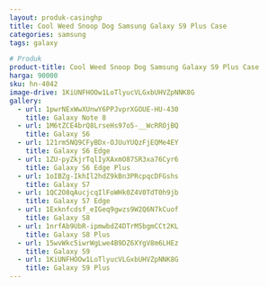 ```yaml
---
layout: produk-casinghp
title: Cool Weed Snoop Dog Samsung Galaxy S9 Plus Case
categories: samsung
tags: galaxy

# Produk
product-title: Cool Weed Snoop Dog Samsung Galaxy S9 Plus Case
harga: 90000
sku: hn-4042
image-drive: 1KiUNFHOOw1LoTlyucVLGxbUHVZpNNK8G
gallery:
  - url: 1pwrNExWwXUnwY6PPJvprXGOUE-HU-430
    title: Galaxy Note 8
  - url: 1M6tZCE4brQ8LrseHs97o5-__WcRROjBQ
    title: Galaxy S6
  - url: 121rm5NQ9CFyBDx-OJUuYUQzFjEQMe4EY
    title: Galaxy S6 Edge
  - url: 1ZU-pyZkjrTqlIyXAxmO87SR3xa76Cyr6
    title: Galaxy S6 Edge Plus
  - url: 1oIBZg-IkhIl2hdZ9kBn3PRcpqcDFGshs
    title: Galaxy S7
  - url: 1QC2O8qAucjcqIlFoWHk0Z4V0TdT0h9jb
    title: Galaxy S7 Edge
  - url: 1Exknfcdsf_eIGeq9gwzs9W2Q6N7kCuof
    title: Galaxy S8
  - url: 1nrfAb9UbR-ipmwbdZ4DTrM5bgmCCt2KL
    title: Galaxy S8 Plus
  - url: 15wvWkc5iwrWgLwe4B9DZ6XYgV8m6LHEz
    title: Galaxy S9
  - url: 1KiUNFHOOw1LoTlyucVLGxbUHVZpNNK8G
    title: Galaxy S9 Plus
---
```

